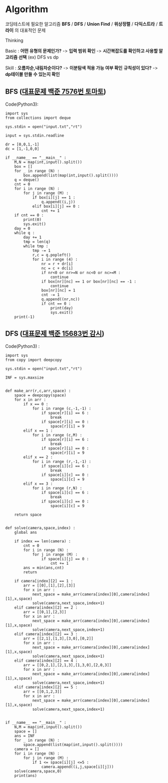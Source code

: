 # Algorithm
코딩테스트에 필요한 알고리즘 **BFS** / **DFS** / **Union Find** / **위상정렬** / **다익스트라** / **트라이** 의 대표적인 문제

Thinking

Basic : **어떤 유형의 문제인가?** -> **입력 범위 확인** -> **시간복잡도를 확인하고 사용할 알고리즘 선택** (ex) DFS vs dp

Skill : **오름차순,내림차순이다?** -> **이분탐색 적용 가능 여부 확인**
        **규칙성이 있다?** -> **dp테이블 만들 수 있는지 확인**



## BFS ([대표문제 백준 7576번 토마토](https://www.acmicpc.net/problem/7576))

Code(Python3):

    import sys
    from collections import deque

    sys.stdin = open("input.txt","rt")

    input = sys.stdin.readline

    dr = [0,0,1,-1]
    dc = [1,-1,0,0]

    if __name__ == "__main__" :
        M,N = map(int,input().split())
        box = []
        for _ in range (N) :
            box.append(list(map(int,input().split())))
        q = deque()
        cnt = 0 
        for i in range (N) :
            for j in range (M) :
                if box[i][j] == 1 :
                    q.append((i,j))
                elif box[i][j] == 0 :
                    cnt += 1
        if cnt == 0 :
            print(0)
            sys.exit()
        day = 0
        while q :
            day += 1
            tmp = len(q)
            while tmp :
                tmp -= 1
                r,c = q.popleft()
                for i in range (4) :
                    nr = r + dr[i]
                    nc = c + dc[i]
                    if nr<0 or nr>=N or nc<0 or nc>=M :
                        continue
                    if box[nr][nc] == 1 or box[nr][nc] == -1 : 
                        continue
                    box[nr][nc] = 1
                    cnt -= 1 
                    q.append((nr,nc))
                    if cnt == 0 :
                        print(day)
                        sys.exit()
        print(-1)
 

## DFS ([대표문제 백준 15683번 감시](https://www.acmicpc.net/problem/15683))

Code(Python3) :

    import sys
    from copy import deepcopy

    sys.stdin = open("input.txt","rt")

    INF = sys.maxsize


    def make_arr(r,c,arr,space) :
        space = deepcopy(space)
        for x in arr :
            if x == 0 :
                for i in range (c,-1,-1) :
                    if space[r][i] == 6 :
                        break
                    if space[r][i] == 0 :
                        space[r][i] = 9
            elif x == 1 :
                for i in range (c,M) :
                    if space[r][i] == 6 :
                        break
                    if space[r][i] == 0 :
                        space[r][i] = 9
            elif x == 2 :
                for i in range (r,-1,-1) :
                    if space[i][c] == 6 :
                        break
                    if space[i][c] == 0 :
                        space[i][c] = 9
            elif x == 3 :
                for i in range (r,N) :
                    if space[i][c] == 6 :
                        break
                    if space[i][c] == 0 :
                        space[i][c] = 9

        return space


    def solve(camera,space,index) :
        global ans

        if index == len(camera) :
            cnt = 0
            for i in range (N) :
                for j in range (M) :
                    if space[i][j] == 0 :
                        cnt += 1
            ans = min(ans,cnt)
            return

        if camera[index][2] == 1 :
            arr = [[0],[1],[2],[3]]
            for x in arr :
                next_space = make_arr(camera[index][0],camera[index][1],x,space)
                solve(camera,next_space,index+1)
        elif camera[index][2] == 2 :
            arr = [[0,1],[2,3]]
            for x in arr :
                next_space = make_arr(camera[index][0],camera[index][1],x,space)
                solve(camera,next_space,index+1)
        elif camera[index][2] == 3 :
            arr = [[2,1],[1,3],[3,0],[0,2]]
            for x in arr :
                next_space = make_arr(camera[index][0],camera[index][1],x,space)
                solve(camera,next_space,index+1)
        elif camera[index][2] == 4 :
            arr = [[0,2,1],[2,1,3],[1,3,0],[2,0,3]]
            for x in arr :
                next_space = make_arr(camera[index][0],camera[index][1],x,space)
                solve(camera,next_space,index+1)
        elif camera[index][2] == 5 :
            arr = [[0,1,2,3]]
            for x in arr :
                next_space = make_arr(camera[index][0],camera[index][1],x,space)
                solve(camera,next_space,index+1)


    if __name__ == "__main__" :
        N,M = map(int,input().split())
        space = []
        ans = INF
        for _ in range (N) :
            space.append(list(map(int,input().split())))
        camera = []
        for i in range (N) :
            for j in range (M) :
                if 1 <= space[i][j] <=5 :
                    camera.append((i,j,space[i][j]))
        solve(camera,space,0)
        print(ans)
